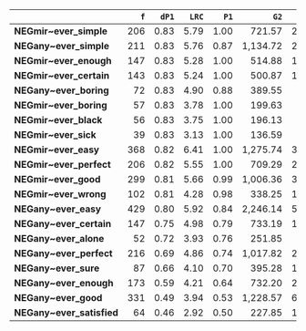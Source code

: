 |                           |   `f` |   `dP1` |   `LRC` |   `P1` |     `G2` |   `f2` |   `exp_f` |   `unexp_f` |   `unexp_r` |   `adj_total` |
|:--------------------------|------:|--------:|--------:|-------:|---------:|-------:|----------:|------------:|------------:|--------------:|
| **NEGmir~ever_simple**    |   206 |    0.83 |    5.79 |   1.00 |   721.57 |    206 |     35.76 |      170.24 |        0.83 |        25,344 |
| **NEGany~ever_simple**    |   211 |    0.83 |    5.76 |   0.87 | 1,134.72 |    242 |     10.67 |      200.33 |        0.95 |       394,988 |
| **NEGmir~ever_enough**    |   147 |    0.83 |    5.28 |   1.00 |   514.88 |    147 |     25.52 |      121.48 |        0.83 |         2,574 |
| **NEGmir~ever_certain**   |   143 |    0.83 |    5.24 |   1.00 |   500.87 |    143 |     24.82 |      118.18 |        0.83 |         1,773 |
| **NEGany~ever_boring**    |    72 |    0.83 |    4.90 |   0.88 |   389.55 |     82 |      3.62 |       68.38 |        0.95 |        45,338 |
| **NEGmir~ever_boring**    |    57 |    0.83 |    3.78 |   1.00 |   199.63 |     57 |      9.89 |       47.11 |        0.83 |         1,957 |
| **NEGmir~ever_black**     |    56 |    0.83 |    3.75 |   1.00 |   196.13 |     56 |      9.72 |       46.28 |        0.83 |         1,414 |
| **NEGmir~ever_sick**      |    39 |    0.83 |    3.13 |   1.00 |   136.59 |     39 |      6.77 |       32.23 |        0.83 |         1,873 |
| **NEGmir~ever_easy**      |   368 |    0.82 |    6.41 |   1.00 | 1,275.74 |    369 |     64.05 |      303.95 |        0.83 |        18,697 |
| **NEGmir~ever_perfect**   |   206 |    0.82 |    5.55 |   1.00 |   709.29 |    207 |     35.93 |      170.07 |        0.83 |         3,119 |
| **NEGmir~ever_good**      |   299 |    0.81 |    5.66 |   0.99 | 1,006.36 |    303 |     52.60 |      246.40 |        0.82 |        31,461 |
| **NEGmir~ever_wrong**     |   102 |    0.81 |    4.28 |   0.98 |   338.25 |    104 |     18.05 |       83.95 |        0.82 |        20,727 |
| **NEGany~ever_easy**      |   429 |    0.80 |    5.92 |   0.84 | 2,246.14 |    508 |     22.40 |      406.60 |        0.95 |       578,041 |
| **NEGany~ever_certain**   |   147 |    0.75 |    4.98 |   0.79 |   733.19 |    185 |      8.16 |      138.84 |        0.94 |        73,223 |
| **NEGany~ever_alone**     |    52 |    0.72 |    3.93 |   0.76 |   251.85 |     68 |      3.00 |       49.00 |        0.94 |        10,723 |
| **NEGany~ever_perfect**   |   216 |    0.69 |    4.86 |   0.74 | 1,017.82 |    293 |     12.92 |      203.08 |        0.94 |       103,203 |
| **NEGany~ever_sure**      |    87 |    0.66 |    4.10 |   0.70 |   395.28 |    124 |      5.47 |       81.53 |        0.94 |       256,817 |
| **NEGany~ever_enough**    |   173 |    0.59 |    4.21 |   0.64 |   732.20 |    272 |     12.00 |      161.00 |        0.93 |       147,805 |
| **NEGany~ever_good**      |   331 |    0.49 |    3.94 |   0.53 | 1,228.57 |    625 |     27.56 |      303.44 |        0.92 |     1,670,122 |
| **NEGany~ever_satisfied** |    64 |    0.46 |    2.92 |   0.50 |   227.85 |    128 |      5.65 |       58.35 |        0.91 |        61,792 |